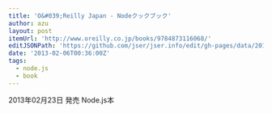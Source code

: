 ```yaml
---
title: 'O&#039;Reilly Japan - Nodeクックブック'
author: azu
layout: post
itemUrl: 'http://www.oreilly.co.jp/books/9784873116068/'
editJSONPath: 'https://github.com/jser/jser.info/edit/gh-pages/data/2013/02/index.json'
date: '2013-02-06T00:36:00Z'
tags:
  - node.js
  - book
---
```

2013年02月23日 発売
Node.js本
